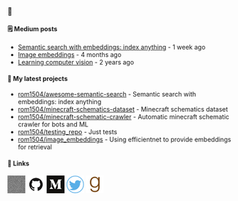 ### 👋

#### 🗒 Medium posts

- [Semantic search with embeddings: index anything](https://medium.com/@rom1504/semantic-search-with-embeddings-index-anything-8fb18556443c?source=rss-3781afe97e98------2) - 1 week ago
- [Image embeddings](https://medium.com/@rom1504/image-embeddings-ed1b194d113e?source=rss-3781afe97e98------2) - 4 months ago
- [Learning computer vision](https://towardsdatascience.com/learning-computer-vision-41398ad9941f?source=rss-3781afe97e98------2) - 2 years ago

#### 🌱 My latest projects

- [rom1504/awesome-semantic-search](https://github.com/rom1504/awesome-semantic-search) - Semantic search with embeddings: index anything
- [rom1504/minecraft-schematics-dataset](https://github.com/rom1504/minecraft-schematics-dataset) - Minecraft schematics dataset
- [rom1504/minecraft-schematic-crawler](https://github.com/rom1504/minecraft-schematic-crawler) - Automatic minecraft schematic crawler for bots and ML
- [rom1504/testing_repo](https://github.com/rom1504/testing_repo) - Just tests
- [rom1504/image_embeddings](https://github.com/rom1504/image_embeddings) - Using efficientnet to provide embeddings for retrieval

#### 🔗 Links

[<img src="assets/Website.png" alt="Website" width="40" height="40">](http://rom1504.fr/)
[<img src="assets/GitHub.png" alt="GitHub" width="40" height="40">](https://github.com/rom1504)
[<img src="assets/Medium.png" alt="Medium" width="40" height="40">](http://rom1504.medium.com)
[<img src="assets/Twitter.png" alt="Twitter" width="40" height="40">](https://www.twitter.com/rom1504)
[<img src="assets/Goodreads.png" alt="Goodreads" width="40" height="40">](https://www.goodreads.com/user/show/18269149-romain-beaumont)

